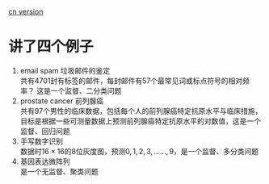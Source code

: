 [cn version](https://esl.hohoweiya.xyz/index.html)

# 讲了四个例子
1. email spam 垃圾邮件的鉴定  
共有$4701$封有标签的邮件，每封邮件有$57$个最常见词或标点符号的相对频率？ 这是一个监督、二分类问题
2. prostate cancer 前列腺癌  
共有$97$个男性的临床数据，包括每个人的前列腺癌特定抗原水平与临床措施，目标是根据一些可测量数据上预测前列腺癌特定抗原水平的对数值，这是一个监督、回归问题
3. 手写数字识别  
数据时$16\times 16$的$8$位灰度图，预测$0,1,2,3,……,9$，是一个监督、多分类问题
4. 基因表达微阵列  
是一个无监督、聚类问题
